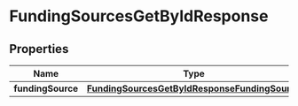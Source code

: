 

# FundingSourcesGetByIdResponse


## Properties

| Name | Type | Description | Notes |
|------------ | ------------- | ------------- | -------------|
|**fundingSource** | [**FundingSourcesGetByIdResponseFundingSource**](FundingSourcesGetByIdResponseFundingSource.md) |  |  |



